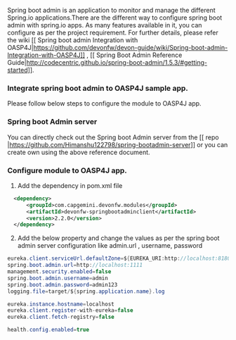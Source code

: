 Spring boot admin is an application to monitor and manage the different Spring.io applications.There are the different way to configure spring boot admin with spring.io apps. As many features available in it, you can configure as per the project requirement. For further details, please refer the wiki  [[ Spring boot admin Integration with OASP4J|https://github.com/devonfw/devon-guide/wiki/Spring-boot-admin-Integration-with-OASP4J]] , [[ Spring Boot Admin Reference Guide|http://codecentric.github.io/spring-boot-admin/1.5.3/#getting-started]]. 

### Integrate spring boot admin to OASP4J sample app.  
 Please follow below steps to configure the module to OASP4J app.     

### Spring boot Admin server

You can directly check out the Spring boot Admin server from the [[ repo |https://github.com/Himanshu122798/spring-bootadmin-server]] or you can create own using the above reference document. 

###  Configure module to OASP4J app. 
  
  1. Add the dependency in pom.xml file
```xml
  <dependency>
      <groupId>com.capgemini.devonfw.modules</groupId>
      <artifactId>devonfw-springbootadminclient</artifactId>
      <version>2.2.0</version>
  </dependency>
``` 
  2. Add the below property and change the values as per the spring boot admin server configuration like admin.url , username, password 

```java
eureka.client.serviceUrl.defaultZone=${EUREKA_URI:http://localhost:8180/eureka}
spring.boot.admin.url=http://localhost:1111
management.security.enabled=false
spring.boot.admin.username=admin
spring.boot.admin.password=admin123
logging.file=target/${spring.application.name}.log

eureka.instance.hostname=localhost
eureka.client.register-with-eureka=false
eureka.client.fetch-registry=false

health.config.enabled=true 
```

 

 